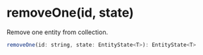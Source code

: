 # removeOne\(id, state\)

Remove one entity from collection.

```javascript
removeOne(id: string, state: EntityState<T>): EntityState<T>
```

